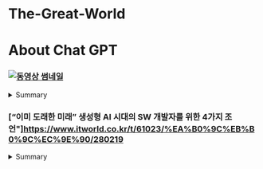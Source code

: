 # The-Great-World

# About Chat GPT 
### [![동영상 썸네일](https://img.youtube.com/vi/ecsexOTHaVA/0.jpg)](https://www.youtube.com/watch?v=ecsexOTHaVA)



<details>
  <summary>Summary</summary>
    * Explaination about "BING" 
    * BING provide where he got the answers from contrast of the limitation that ChatGPT can not provide how the answer is accurate. 
</details>


### [“이미 도래한 미래” 생성형 AI 시대의 SW 개발자를 위한 4가지 조언"]https://www.itworld.co.kr/t/61023/%EA%B0%9C%EB%B0%9C%EC%9E%90/280219
<details>
  <summary>Summary</summary>
    1. 프로그래밍을 시작할 때는 기초부터 철저히 다지기
    2. 모르는 것이 있다면 물어보기
    3. 코드를 읽어보며 빠르게 학습하기
    4. 개발자 커뮤니티에 참여하기
    5. 프로그래밍 경험을 쌓는 것이 중요하다
    6. 적극적으로 개발을 해보기
    7. 개발자 스킬뿐만 아니라 문제해결 능력도 필요하다
    8. 새로운 기술과 트렌드에 대해 관심 가져보기
    9. 개인적으로 만족스러운 결과물을 만들어보기
    10. 성과를 인정받는 개발자가 되기
</details>
